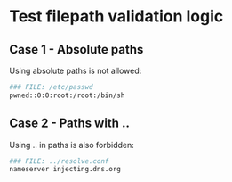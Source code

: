 
# Test filepath validation logic

## Case 1 - Absolute paths

Using absolute paths is not allowed:

```sh
### FILE: /etc/passwd
pwned::0:0:root:/root:/bin/sh
```

## Case 2 - Paths with ..

Using .. in paths is also forbidden:

```sh
### FILE: ../resolve.conf
nameserver injecting.dns.org
```
